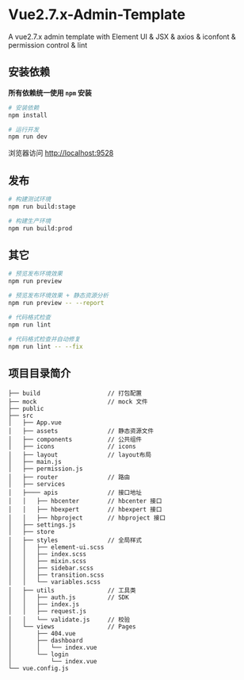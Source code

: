 # Vue2.7.x-Admin-Template

A vue2.7.x admin template with Element UI & JSX & axios & iconfont & permission control & lint

## 安装依赖
**所有依赖统一使用 `npm` 安装**

```bash
# 安装依赖
npm install

# 运行开发
npm run dev
```

浏览器访问 [http://localhost:9528](http://localhost:9528)


## 发布

```bash
# 构建测试环境
npm run build:stage

# 构建生产环境
npm run build:prod
```

## 其它

```bash
# 预览发布环境效果
npm run preview

# 预览发布环境效果 + 静态资源分析
npm run preview -- --report

# 代码格式检查
npm run lint

# 代码格式检查并自动修复
npm run lint -- --fix
```

## 项目目录简介
```
├── build                   // 打包配置
├── mock                    // mock 文件
├── public
├── src
│   ├── App.vue
│   ├── assets              // 静态资源文件
│   ├── components          // 公共组件
│   ├── icons               // icons
│   ├── layout              // layout布局
│   ├── main.js
│   ├── permission.js
│   ├── router              // 路由
│   ├── services
│   ├──── apis              // 接口地址
│   │   ├── hbcenter        // hbcenter 接口
│   │   ├── hbexpert        // hbexpert 接口
│   │   ├── hbproject       // hbproject 接口
│   ├── settings.js
│   ├── store
│   ├── styles              // 全局样式
│   │   ├── element-ui.scss
│   │   ├── index.scss
│   │   ├── mixin.scss
│   │   ├── sidebar.scss
│   │   ├── transition.scss
│   │   └── variables.scss
│   ├── utils               // 工具类
│   │   ├── auth.js         // SDK
│   │   ├── index.js
│   │   ├── request.js
│   │   └── validate.js     // 校验
│   └── views               // Pages
│       ├── 404.vue
│       ├── dashboard
│       │   └── index.vue
│       └── login
│           └── index.vue
└── vue.config.js
```